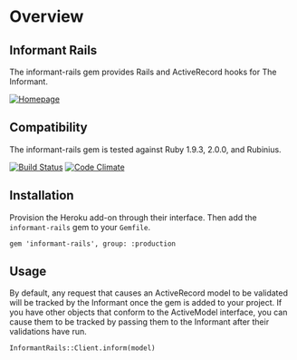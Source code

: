 # Overview

## Informant Rails

The informant-rails gem provides Rails and ActiveRecord hooks for The Informant.

[![Homepage](https://addons.heroku.com/informant)](https://addons.heroku.com.com/informant)

## Compatibility

The informant-rails gem is tested against Ruby 1.9.3, 2.0.0, and Rubinius.

[![Build Status](https://secure.travis-ci.org/theinformant/informant-rails.png)](http://travis-ci.org/informant/informant-rails)
[![Code Climate](https://codeclimate.com/github/theinformant/informant-rails.png)](https://codeclimate.com/github/informant/informant-rails)

## Installation

Provision the Heroku add-on through their interface. Then add the `informant-rails` gem to your `Gemfile`.

```
gem 'informant-rails', group: :production
```

## Usage

By default, any request that causes an ActiveRecord model to be validated will be tracked by the Informant once the gem is added to your project. If you have other objects that conform to the ActiveModel interface, you can cause them to be tracked by passing them to the Informant after their validations have run.

```
InformantRails::Client.inform(model)
```
